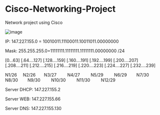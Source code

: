 # Cisco-Networking-Project
Network project using Cisco


![image](https://github.com/user-attachments/assets/54cf04d5-57e0-41bb-a39f-6b39c50d6874)


IP: 147.227.155.0 = 10010011.11100011.10011011.00000000

Mask: 255.255.255.0=11111111.11111111.11111111.00000000  /24


[0...63] [.64....127] [.128....159] [.160....191] [.192....199] [.200....207] [.208....211] [.212....215] [.216....219] [.220....223] [.224....227] [.232....239] 

  N1/26 &nbsp;&nbsp;&nbsp;  N2/26 &nbsp;&nbsp;&nbsp;&nbsp;&nbsp; N3/27 &nbsp;&nbsp;&nbsp; &nbsp;&nbsp;&nbsp; N4/27 &nbsp;&nbsp;&nbsp; &nbsp;&nbsp;&nbsp; N5/29  &nbsp;&nbsp;&nbsp;&nbsp; &nbsp;&nbsp; N6/29 &nbsp;&nbsp;&nbsp;&nbsp;&nbsp;&nbsp;  N7/30 &nbsp;&nbsp;&nbsp;&nbsp;&nbsp;&nbsp;  N8/30 &nbsp;&nbsp;&nbsp;&nbsp;&nbsp;&nbsp; N9/30 &nbsp;&nbsp;&nbsp;&nbsp;&nbsp;&nbsp;&nbsp;   N10/30 &nbsp;&nbsp;&nbsp;&nbsp;&nbsp;&nbsp;&nbsp; N11/30 &nbsp;&nbsp;&nbsp;&nbsp;&nbsp;&nbsp;&nbsp;  N12/29


Server DHCP: 147.227.155.2

Server WEB: 147.227.155.66

Server DNS: 147.227.155.130
